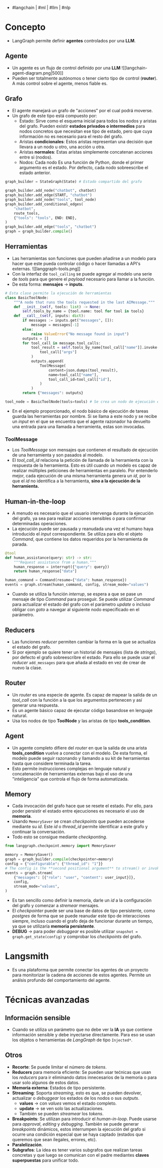 - #langchain | #ml | #llm | #nlp

# Concepto
- LangGraph permite definir **agentes** controlados por una **LLM**.
## Agente
- Un agente es un flujo de control definido por una **LLM**
![[langchain-agent-diagram.png|500]]
- Pueden ser totalmente autónomos o tener cierto tipo de control (**router**). A más control sobre el agente, menos fiable es.
##  Grafo
- El agente manejará un grafo de "acciones" por el cual podrá moverse.
- Un grafo de este tipo está compuesto por:
	- Estado: Sirve como el esquema inicial para todos los nodos y aristas del grafo. Pueden existir **estados privados o intermedios** para nodos concretos que necesitan ese tipo de estado, pero que cuya información no es necesario para el resto del grafo.
	- Aristas **condicionales**: Estos aristas representan una decisión que llevara a un nodo u otro, una acción u otra.
	- Aristas **normales**: Estas aristas simplemente concatenan acciones entre si (nodos).
	- Nodos: Cada nodo Es una función de Python, donde el primer argumento es el estado. Por defecto, cada nodo sobreescribe el estado anterior.

```python
graph_builder = StateGraph(State) # Estado compartido del grafo
  
graph_builder.add_node("chatbot", chatbot)
graph_builder.add_edge(START, "chatbot")
graph_builder.add_node("tools", tool_node)
graph_builder.add_conditional_edges(
    "chatbot",
    route_tools,
    {"tools": "tools", END: END},
)
graph_builder.add_edge("tools", "chatbot")
graph = graph_builder.compile()
```
## Herramientas
- Las herramientas son funciones que pueden añadirse a un modelo para hacer que este pueda controlar código o hacer llamadas a API's externas.
![[langgraph-tools.png]]
- Con la interfaz de `tool_calling` se puede agregar al modelo una serie de *tools* para que genere el *payload* necesario para llamar a la función.
- De esta forma: **mensajes** -> **inputs**.

```python
# Esta clase permite la ejecución de herramientas
class BasicToolNode:
    """A node that runs the tools requested in the last AIMessage."""
    def __init__(self, tools: list) -> None:
        self.tools_by_name = {tool.name: tool for tool in tools}
    def __call__(self, inputs: dict):
        if messages := inputs.get("messages", []):
            message = messages[-1]
        else:
            raise ValueError("No message found in input")
        outputs = []
        for tool_call in message.tool_calls:
            tool_result = self.tools_by_name[tool_call["name"]].invoke(
                tool_call["args"]
            )
            outputs.append(
                ToolMessage(
                    content=json.dumps(tool_result),
                    name=tool_call["name"],
                    tool_call_id=tool_call["id"],
                )
            )
        return {"messages": outputs}

tool_node = BasicToolNode(tools=tools) # Se crea un nodo de ejecución en el grafo principal
```
- En el ejemplo proporcionado, el nodo básico de ejecución de tareas guarda las herramientas por nombre. Si se llama a este nodo y se recibe un *input* en el que se encuentra que el agente razonador ha devuelto una entrada para una llamada a herramienta, estas son invocadas.
### ToolMessage
- Los *ToolMessage* son mensajes que contienen el resultado de ejecución de una herramienta y son pasados al modelo.
- El *tool_call_id* relaciona la petición de llamada de la herramienta con la respuesta de la herramienta. Esto es útil cuando un modelo es capaz de realizar múltiples peticiones de herramientas en paralelo. Por entenderlo mejor, cada ejecución de una misma herramienta genera un *id*, por lo que el *id* no identifica a la herramienta, **sino a la ejecución de la herramienta.**
## Human-in-the-loop
- A menudo es necesario que el usuario intervenga durante la ejecución del grafo, ya sea para realizar acciones sensibles o para confirmar determinadas operaciones.
- La ejecución puede ser pausada y reanudada una vez el humano haya introducido el *input* correspondiente. Se utiliza para ello el objeto *Command*, que contiene los datos requeridos por la herramienta de parada.

```python
@tool
def human_assistance(query: str) -> str:
    """Request assistance from a human."""
    human_response = interrupt({"query": query})
    return human_response["data"]

human_command = Command(resume={"data": human_response})
events = graph.stream(human_command, config, stream_mode="values")
```
- Cuando se utiliza la función *interrup*, se espera a que se pase un mensaje de tipo *Command* para proseguir. Se puede utilizar *Command* para actualizar el estado del grafo con el parámetro *update* o incluso obligar con *goto* a navegar al siguiente nodo especificado en el parámetro.
## Reducers
- Las funciones *reducer* permiten cambiar la forma en la que se actualiza el estado del grafo.
- Si por ejemplo se quiere tener un historial de mensajes (lista de *strings*), por defecto el grafo sobreescribre el  estado. Para ello se puede usar el *reducer* `add_messages` para que añada al estado en vez de crear de nuevo la clase.
## Router
- Un *router* es una especie de agente. Es capaz de mapear la salida de un *tool_call* con la función a la que los argumentos pertenecen y así generar una respuesta. 
- Es un agente básico capaz de ejecutar código basandose en lenguaje natural.
- Usa los nodos de tipo **ToolNode** y las aristas de tipo **tools_condition**.
## Agent
- Un agente completo difiere del *router* en que la salida de una arista **tools_condition** vuelve a conectar con el modelo. De esta forma, el modelo puede seguir razonando y llamando a su kit de herramientas hasta que considere terminada la tarea.
- Esto permite instrucciones complejas en lenguaje natural y concatenación de herramientas externas bajo el uso de una "inteligencia" que controla el flujo de forma automatizada.
## Memory
- Cada invocación del grafo hace que se resete el estado. Por ello, para poder persistir el estado entre ejecuciones es necesario el uso de **memoria**.
- Usando `MemorySaver` se crean *checkpoints* que pueden accederse mediante su *id*. Este *id* o *thread_id* permite identificar a este grafo y continuar la conversación.
- Todo esto se consigue mediante *checkponting*.

```python
from langgraph.checkpoint.memory import MemorySaver

memory = MemorySaver()
graph = graph_builder.compile(checkpointer=memory)
config = {"configurable": {"thread_id": "1"}}
# The config is the **second positional argument** to stream() or invoke()!
events = graph.stream(
    {"messages": [{"role": "user", "content": user_input}]},
    config,
    stream_mode="values",
)
```
- Es tan sencillo como definir la memoria, darle un *id* a la configuración del grafo y comenzar a *stremear* mensajes.
- El *checkpointer* puede ser una base de datos de tipo persistente, como *postgres* de forma que se puede reanudar este tipo de interacciones siempre, incluso cuando el grafo deja de funcionar durante un tiempo, ya que se utilizaría **memoria persistente**.
- **DEBUG** -> para poder *debuggear* es posible utilizar `snapshot = graph.get_state(config)` y comprobar los *checkpoints* del grafo.
# Langsmith
- Es una plataforma que permite conectar los agentes de un proyecto para monitorizar la cadena de acciones de estos agentes. Permite un análsis profundo del comportamiento del agente.

# Técnicas avanzadas
## Información sensible
- Cuando se utiliza un parámetro que no debe ver la **IA** ya que contiene información sensible y debe inyectarse directamente. Para eso se usan los objetos o herramientas de *LangGraph* de tipo `Injected*`.
## Otros
- **Recorte**: Se puede limitar el número de *tokens*.
- **Reducers** para memoria eficiente: Se pueden usar tećnicas que usan los *reducers* para ir eliminando datos innecesarios de la memoria o para usar solo algunos de estos datos.
- **Memoria externa**: Estados de tipo persistente.
- **Streaming**: Soporta *streaming*, esto es que, se pueden devolver, actualizar o *debuggear* los estados de los nodos o sus *outputs*.
	- **values** -> con *values* vemos el estado completo.
	- **update** -> se ven solo las actualizaciones.
	- También se pueden *streamear* los *tokens*.
- **Breakpoints**: Se utilizan para introducir el *human-in-loop*. Puede usarse para *approval*, *editing* y *debugging*. También se puede generar *breakpoints* dinámicos, estos interrumpen la ejecución del grafo si ocurre una condición especial que se haya captado (estados que queremos que sean ilegales, errores, etc).
- **Paralelización**.
- **Subgrafos**: La idea es tener varios subgrafos que realizan tareas concretas y que luego se comunican con el padre mediantes **claves superpuestas** para unificar todo. 